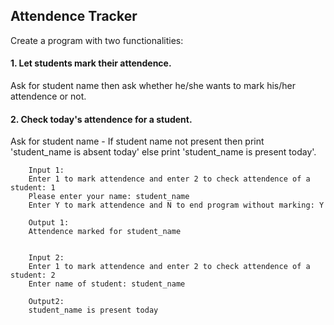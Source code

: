 ## Attendence Tracker

Create a program with two functionalities:
#### 1. Let students mark their attendence.
   Ask for student name then ask whether he/she wants to mark his/her attendence or not.
#### 2. Check today's attendence for a student.
   Ask for student name - If student name not present then print 'student_name is absent today' else print 'student_name is present  today'. 

        Input 1:
        Enter 1 to mark attendence and enter 2 to check attendence of a student: 1
        Please enter your name: student_name
        Enter Y to mark attendence and N to end program without marking: Y

        Output 1:
        Attendence marked for student_name


        Input 2:
        Enter 1 to mark attendence and enter 2 to check attendence of a student: 2
        Enter name of student: student_name

        Output2:
        student_name is present today
